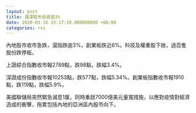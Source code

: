 ```yaml
---
layout: post
title: 滬深股市低收逾3%
date: 2020-03-16 15:17:10.000000000 +08:00
categories: rss
---
```


內地股市收市急跌，滬指跌逾3%，創業板跌近6%。科技及權重股下挫，過百隻股份跌停板。

上證綜合指數收市報2789點，跌98點，跌幅3.4%。

深證成份指數收市報10253點，跌577點，跌幅5.34%。創業板指數收市報1910點，跌119點，跌幅5.9%。

美國聯儲局突然緊急減息1厘，同時重啟7000億美元量寬措施，以應對疫情對經濟造成的衝擊，拖累包括內地的亞洲區內股市向下。
